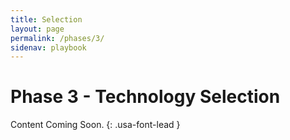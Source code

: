 ```yaml
---
title: Selection
layout: page
permalink: /phases/3/
sidenav: playbook
---
```


# Phase 3 - Technology Selection

Content Coming Soon.
{: .usa-font-lead }